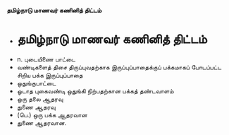 **தமிழ்நாடு மாணவர் கணினித் திட்டம்**
- # தமிழ்நாடு மாணவர் கணினித் திட்டம்
- n. புடையிணை பாட்டை
- வண்டிகளைத் திசை திருப்புவதற்காக இருப்புப்பாதைக்குப் பக்கமாகப் போடப்பட்ட சிறிய பக்க இருப்புப்பாதை
- ஒதுங்குபாட்டை
- ஓடாத புகைவண்டி ஒதுங்கி நிற்பதற்கான பக்கத் தண்டவாளம்
- ஒரு தலை ஆதரவு
- துணை ஆதரவு
- (பெ.)  ஒரு பக்க ஆதரவான
- துணை ஆதரவான.

